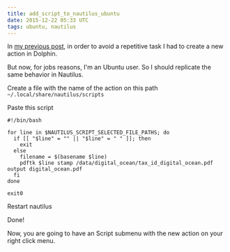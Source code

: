 ```yaml
---
title: add_script_to_nautilus_ubuntu
date: 2015-12-22 05:33 UTC
tags: ubuntu, nautilus
---
```


In [my previous post](2015/11/27/create-a-new-dolphin-action-in-kde-4.html), in order to avoid a repetitive task I had to create a new action in Dolphin.

But now, for jobs reasons, I'm an Ubuntu user. So I should replicate the same behavior in Nautilus.

Create a file with the name of the action on this path `~/.local/share/nautilus/scripts`

Paste this script

```script
#!/bin/bash

for line in $NAUTILUS_SCRIPT_SELECTED_FILE_PATHS; do
  if [[ "$line" = "" || "$line" = " " ]]; then
    exit
  else
    filename = $(basename $line)
    pdftk $line stamp /data/digital_ocean/tax_id_digital_ocean.pdf output digital_ocean.pdf
  fi
done

exit0
```

Restart nautilus

Done!

Now, you are going to have an Script submenu with the new action on your right click menu. 

